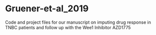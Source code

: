 # Gruener-et-al_2019
Code and project files for our manuscript on imputing drug response in TNBC patients and follow up with the Wee1 Inhibitor AZD1775
